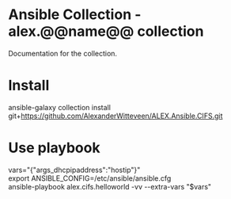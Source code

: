 # Ansible Collection - alex.@@name@@ collection
Documentation for the collection.

# Install
ansible-galaxy collection install git+https://github.com/AlexanderWitteveen/ALEX.Ansible.CIFS.git

# Use playbook
vars="{\"args_dhcpipaddress\":\"hostip\"}"  
export ANSIBLE_CONFIG=/etc/ansible/ansible.cfg  
ansible-playbook alex.cifs.helloworld -vv --extra-vars "$vars"
